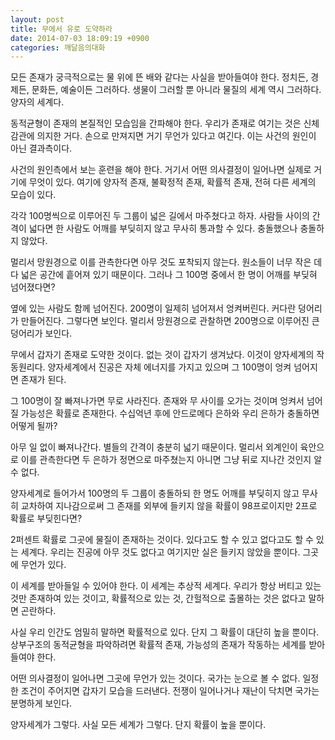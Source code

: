 ```yaml
---
layout: post
title: 무에서 유로 도약하라
date: 2014-07-03 18:09:19 +0900
categories: 깨달음의대화
---
```

모든 존재가 궁극적으로는 물 위에 뜬 배와 같다는 사실을 받아들여야 한다. 정치든, 경제든, 문화든, 예술이든 그러하다. 생물이 그러할 뿐 아니라 물질의 세계 역시 그러하다. 양자의 세계다.

  


동적균형이 존재의 본질적인 모습임을 간파해야 한다. 우리가 존재로 여기는 것은 신체감관에 의지한 거다. 손으로 만져지면 거기 무언가 있다고 여긴다. 이는 사건의 원인이 아닌 결과측이다. 

  


사건의 원인측에서 보는 훈련을 해야 한다. 거기서 어떤 의사결정이 일어나면 실제로 거기에 무엇이 있다. 여기에 양자적 존재, 불확정적 존재, 확률적 존재, 전혀 다른 세계의 모습이 있다. 

  


각각 100명씩으로 이루어진 두 그룹이 넓은 길에서 마주쳤다고 하자. 사람들 사이의 간격이 넓다면 한 사람도 어깨를 부딪히지 않고 무사히 통과할 수 있다. 충돌했으나 충돌하지 않았다. 

  


멀리서 망원경으로 이를 관측한다면 아무 것도 포착되지 않는다. 원소들이 너무 작은 데다 넓은 공간에 흩어져 있기 때문이다. 그러나 그 100명 중에서 한 명이 어깨를 부딪혀 넘어졌다면? 

  


옆에 있는 사람도 함께 넘어진다. 200명이 일제히 넘어져서 엉켜버린다. 커다란 덩어리가 만들어진다. 그렇다면 보인다. 멀리서 망원경으로 관찰하면 200명으로 이루어진 큰 덩어리가 보인다. 

  


무에서 갑자기 존재로 도약한 것이다. 없는 것이 갑자기 생겨났다. 이것이 양자세계의 작동원리다. 양자세계에서 진공은 자체 에너지를 가지고 있으며 그 100명이 엉켜 넘어지면 존재가 된다. 

  


그 100명이 잘 빠져나가면 무로 사라진다. 존재와 무 사이를 오가는 것이며 엉켜서 넘어질 가능성은 확률로 존재한다. 수십억년 후에 안드로메다 은하와 우리 은하가 충돌하면 어떻게 될까? 

  


아무 일 없이 빠져나간다. 별들의 간격이 충분히 넓기 때문이다. 멀리서 외계인이 육안으로 이를 관측한다면 두 은하가 정면으로 마주쳤는지 아니면 그냥 뒤로 지나간 것인지 알 수 없다. 

  


양자세계로 들어가서 100명의 두 그룹이 충돌하되 한 명도 어깨를 부딪히지 않고 무사히 교차하여 지나감으로써 그 존재를 외부에 들키지 않을 확률이 98프로이지만 2프로 확률로 부딪힌다면?

  


2퍼센트 확률로 그곳에 물질이 존재하는 것이다. 있다고도 할 수 있고 없다고도 할 수 있는 세계다. 우리는 진공에 아무 것도 없다고 여기지만 실은 들키지 않았을 뿐이다. 그곳에 무언가 있다.

  


이 세계를 받아들일 수 있어야 한다. 이 세계는 추상적 세계다. 우리가 항상 버티고 있는 것만 존재하여 있는 것이고, 확률적으로 있는 것, 간헐적으로 출몰하는 것은 없다고 말하면 곤란하다.

  


사실 우리 인간도 엄밀히 말하면 확률적으로 있다. 단지 그 확률이 대단히 높을 뿐이다. 상부구조의 동적균형을 파악하려면 확률적 존재, 가능성의 존재가 작동하는 세계를 받아들여야 한다. 

  


어떤 의사결정이 일어나면 그곳에 무언가 있는 것이다. 국가는 눈으로 볼 수 없다. 일정한 조건이 주어지면 갑자기 모습을 드러낸다. 전쟁이 일어나거나 재난이 닥치면 국가는 분명하게 보인다. 

  


양자세계가 그렇다. 사실 모든 세계가 그렇다. 단지 확률이 높을 뿐이다.